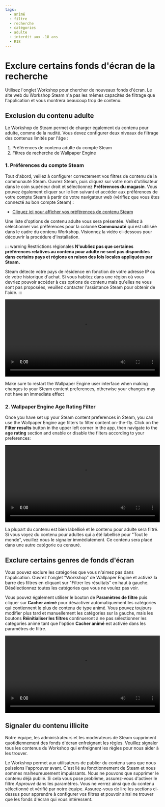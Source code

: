 ```yaml
---
tags:
  - animé
  - filtre
  - recherche
  - catégories
  - adulte
  - interdit aux -18 ans
  - R18
---
```


# Exclure certains fonds d'écran de la recherche

Utilisez l'onglet Workshop pour chercher de nouveaux fonds d'écran. Le site web du Workshop Steam n'a pas les mêmes capacités de filtrage que l'application et vous montrera beaucoup trop de contenu.

## Exclusion du contenu adulte

Le Workshop de Steam permet de charger également du contenu pour adulte, comme de la nudité. Vous devez configurer deux niveaux de filtrage des contenus limités par l'âge :

1. Préférences de contenu adulte du compte Steam
2. Filtres de recherche de Wallpaper Engine

### 1. Préférences du compte Steam

Tout d'abord, veillez à configurer correctement vos filtres de contenu de la communauté Steam. Ouvrez Steam, puis cliquez sur votre nom d'utilisateur dans le coin supérieur droit et sélectionnez **Préférences du magasin**. Vous pouvez également cliquer sur le lien suivant et accéder aux préférences de votre compte Steam à partir de votre navigateur web (vérifiez que vous êtes connecté au bon compte Steam) :

* [Cliquez ici pour afficher vos préférences de contenu Steam](https://store.steampowered.com/account/preferences/)

Une liste d'options de contenu adulte vous sera présentée. Veillez à sélectionner vos préférences pour la colonne **Communauté** qui est utilisée dans le cadre du contenu Workshop. Visionnez la vidéo ci-dessous pour découvrir la procédure d'installation.

::: warning
Restrictions régionales **N'oubliez pas que certaines préférences relatives au contenu pour adulte ne sont pas disponibles dans certains pays et régions en raison des lois locales appliquées par Steam.**

Steam détecte votre pays de résidence en fonction de votre adresse IP ou de votre historique d'achat. Si vous habitez dans une région où vous devriez pouvoir accéder à ces options de contenu mais qu'elles ne vous sont pas proposées, veuillez contacter l'assistance Steam pour obtenir de l'aide.
:::

<video width="100%" autoplay loop>
  <source src="/videos/steam_filterage.mp4" type="video/mp4">
  Votre explorateur ne prend pas en charge le filtre vidéo.
</video>

Make sure to restart the Wallpaper Engine user interface when making changes to your Steam content preferences, otherwise your changes may not have an immediate effect

### 2. Wallpaper Engine Age Rating Filter

Once you have set up your Steam content preferences in Steam, you can use the Wallpaper Engine age filters to filter content on-the-fly. Click on the **Filter results** button in the upper left corner in the app, then navigate to the **age rating** section and enable or disable the filters according to your preferences:

<video width="100%" autoplay loop>
  <source src="/videos/filterage.mp4" type="video/mp4">
  Votre explorateur ne prend pas en charge le filtre vidéo.
</video>

La plupart du contenu est bien labellisé et le contenu pour adulte sera filtré. Si vous voyez du contenu pour adultes qui a été labellisé pour "Tout le monde", veuillez nous le signaler immédiatement. Ce contenu sera placé dans une autre catégorie ou censuré.

## Exclure certains genres de fonds d'écran

Vous pouvez exclure les catégories que vous n'aimez pas dans l'application. Ouvrez l'onglet "Workshop" de Wallpaper Engine et activez la barre des filtres en cliquant sur "Filtrer les résultats" en haut à gauche. Désélectionnez toutes les catégories que vous ne voulez pas voir.

Vous pouvez également utiliser le bouton de **Paramètres de filtre** puis cliquer sur **Cacher animé** pour désactiver automatiquement les catégories qui contiennent le plus de contenu de type animé. Vous pouvez toujours modifier plus tard et manuellement les catégories sur la gauche, mais les boutons **Réinitialiser les filtres** continueront à ne pas sélectionner les catégories animé tant que l'option **Cacher animé** est activée dans les paramètres de filtre.

<video width="100%" autoplay loop>
  <source src="/videos/filtercontent.mp4" type="video/mp4">
  Votre navigateur ne prend pas en charge la balise vidéo.
</video>

## Signaler du contenu illicite

Notre équipe, les administrateurs et les modérateurs de Steam suppriment quotidiennement des fonds d'écran enfreignant les règles. Veuillez signaler tous les contenus du Workshop qui enfreignent les règles pour nous aider à les trouver.

Le Workshop permet aux utilisateurs de publier du contenu sans que nous puissions l'approuver avant. C'est lié au fonctionnement de Steam et nous sommes malheureusement impuissants. Nous ne pouvons que supprimer le contenu déjà publié. Si cela vous pose problème, assurez-vous d'activer le filtre *Approuvé* dans les paramètres. Vous ne verrez ainsi que du contenu sélectionné et vérifié par notre équipe. Assurez-vous de lire les sections ci-dessus pour apprendre à configurer vos filtres et pouvoir ainsi ne trouver que les fonds d'écran qui vous intéressent.